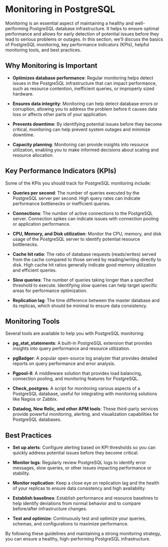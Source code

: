 # Monitoring in PostgreSQL

Monitoring is an essential aspect of maintaining a healthy and well-performing PostgreSQL database infrastructure. It helps to ensure optimal performance and allows for early detection of potential issues before they lead to serious problems or outages. In this section, we'll discuss the basics of PostgreSQL monitoring, key performance indicators (KPIs), helpful monitoring tools, and best practices.

## Why Monitoring is Important

- **Optimizes database performance**: Regular monitoring helps detect issues in the PostgreSQL infrastructure that can impact performance, such as resource contention, inefficient queries, or improperly sized hardware.

- **Ensures data integrity**: Monitoring can help detect database errors or corruption, allowing you to address the problem before it causes data loss or affects other parts of your application.

- **Prevents downtime**: By identifying potential issues before they become critical, monitoring can help prevent system outages and minimize downtime.

- **Capacity planning**: Monitoring can provide insights into resource utilization, enabling you to make informed decisions about scaling and resource allocation.

## Key Performance Indicators (KPIs)

Some of the KPIs you should track for PostgreSQL monitoring include:

- **Queries per second**: The number of queries executed by the PostgreSQL server per second. High query rates can indicate performance bottlenecks or inefficient queries.

- **Connections**: The number of active connections to the PostgreSQL server. Connection spikes can indicate issues with connection pooling or application performance.

- **CPU, Memory, and Disk utilization**: Monitor the CPU, memory, and disk usage of the PostgreSQL server to identify potential resource bottlenecks.

- **Cache hit ratio**: The ratio of database requests (reads/writes) served from the cache compared to those served by reading/writing directly to disk. High cache hit ratios generally indicate good memory utilization and efficient queries.

- **Slow queries**: The number of queries taking longer than a specified threshold to execute. Identifying slow queries can help target specific areas for performance optimization.

- **Replication lag**: The time difference between the master database and its replicas, which should be minimal to ensure data consistency.

## Monitoring Tools

Several tools are available to help you with PostgreSQL monitoring:

- **pg_stat_statements**: A built-in PostgreSQL extension that provides insights into query performance and resource utilization.

- **pgBadger**: A popular open-source log analyzer that provides detailed reports on query performance and error analysis.

- **Pgpool-II**: A middleware solution that provides load balancing, connection pooling, and monitoring features for PostgreSQL.

- **Check_postgres**: A script for monitoring various aspects of a PostgreSQL database, useful for integrating with monitoring solutions like Nagios or Zabbix.

- **Datadog, New Relic, and other APM tools**: These third-party services provide powerful monitoring, alerting, and visualization capabilities for PostgreSQL databases.

## Best Practices

- **Set up alerts**: Configure alerting based on KPI thresholds so you can quickly address potential issues before they become critical.

- **Monitor logs**: Regularly review PostgreSQL logs to identify error messages, slow queries, or other issues impacting performance or stability.

- **Monitor replication**: Keep a close eye on replication lag and the health of your replicas to ensure data consistency and high availability.

- **Establish baselines**: Establish performance and resource baselines to help identify deviations from normal behavior and to compare before/after infrastructure changes.

- **Test and optimize**: Continuously test and optimize your queries, schemas, and configurations to maximize performance.

By following these guidelines and maintaining a strong monitoring strategy, you can ensure a healthy, high-performing PostgreSQL infrastructure.